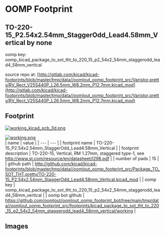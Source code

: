 # OOMP Footprint  
## TO-220-15_P2.54x2.54mm_StaggerOdd_Lead4.58mm_Vertical  by none  
  
oomp key: oomp_kicad_package_to_sot_tht_to_220_15_p2_54x2_54mm_staggerodd_lead4_58mm_vertical  
  
source repo at: [http://gitlab.com/kicad/kicad-footprints/blob/master/tmp/data//oomlout_oomp_footprint_src/Varistor.pretty/RV_Rect_V25S440P_L26.5mm_W8.2mm_P12.7mm.kicad_mod](http://gitlab.com/kicad/kicad-footprints/blob/master/tmp/data//oomlout_oomp_footprint_src/Varistor.pretty/RV_Rect_V25S440P_L26.5mm_W8.2mm_P12.7mm.kicad_mod)  
## Footprint  
  
[![working_kicad_pcb_3d.png](working_kicad_pcb_3d_600.png)](working_kicad_pcb_3d.png)  
  
[![working.png](working_600.png)](working.png)  
| name | value | 
| --- | --- | 
| footprint name | TO-220-15_P2.54x2.54mm_StaggerOdd_Lead4.58mm_Vertical | 
| footprint description | TO-220-15, Vertical, RM 1.27mm, staggered type-1, see http://www.st.com/resource/en/datasheet/l298.pdf | 
| number of pads | 15 | 
| github path | http://github.com/kicad/kicad-footprints/blob/master/tmp/data//oomlout_oomp_footprint_src/Package_TO_SOT_THT.pretty/TO-220-15_P2.54x2.54mm_StaggerOdd_Lead4.58mm_Vertical.kicad_mod | 
| oomp key | oomp_kicad_package_to_sot_tht_to_220_15_p2_54x2_54mm_staggerodd_lead4_58mm_vertical | 
| oomp bot github | https://github.com/oomlout/oomlout_oomp_footprint_bot/tree/main/tmp/data//oomlout_oomp_footprint_src/footprints/kicad_package_to_sot_tht_to_220_15_p2_54x2_54mm_staggerodd_lead4_58mm_vertical/working | 
## Images  
